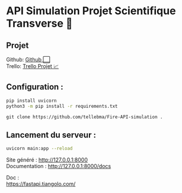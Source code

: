 # API Simulation Projet Scientifique Transverse 🚒

## Projet

Github: <a href="https://github.com/ProjetScientifique">Github ⬜️</a>  
Trello: <a href="https://trello.com/b/U4bDVtQ6/projet-transversal">Trello Projet 📈</a>


## Configuration :
```bash 
pip install uvicorn
python3 -m pip install -r requirements.txt
```
`git clone https://github.com/tellebma/Fire-API-simulation .`  
## Lancement du serveur :
```bash 
uvicorn main:app --reload
```
Site généré : http://127.0.0.1:8000  
Documentation :  http://127.0.0.1:8000/docs



Doc :  
https://fastapi.tiangolo.com/
